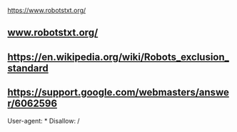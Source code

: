 https://www.robotstxt.org/

## www.robotstxt.org/
## https://en.wikipedia.org/wiki/Robots_exclusion_standard
## https://support.google.com/webmasters/answer/6062596
User-agent: *
Disallow: /
